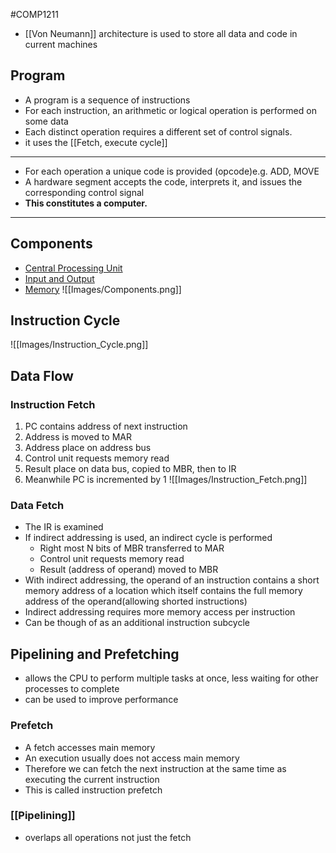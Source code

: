 #COMP1211  
- [[Von Neumann]] architecture is used to store all data and code in current machines
## Program
- A program is a sequence of instructions
- For each instruction, an arithmetic or logical operation is performed on some data
- Each distinct operation requires a different set of control signals.
- it uses the [[Fetch, execute cycle]]
- ---
- For each operation a unique code is provided (opcode)e.g. ADD, MOVE
- A hardware segment accepts the code, interprets it, and issues the corresponding control signal
- **This constitutes a computer.**
---
## Components
- [Central Processing Unit](Central%20Processing%20Unit.md)
- [Input and Output](../Procedural%20Programming/Input%20and%20Output.md)
- [Memory](Memory.md)
![[Images/Components.png]]

## Instruction Cycle
![[Images/Instruction_Cycle.png]]

## Data Flow
### Instruction Fetch
1. PC contains address of next instruction
2. Address is moved to MAR
3. Address place on address bus
4. Control unit requests memory read
5. Result place on data bus, copied to MBR, then to IR
6. Meanwhile PC is incremented by 1
![[Images/Instruction_Fetch.png]]

### Data Fetch
- The IR is examined
- If indirect addressing is used, an indirect cycle is performed
	- Right most N bits of MBR transferred to MAR
	- Control unit requests memory read
	- Result (address of operand) moved to MBR
- With indirect addressing, the operand of an instruction contains a short memory address of a location which itself contains the full memory address of the operand(allowing shorted instructions)
- Indirect addressing requires more memory access per instruction
- Can be though of as an additional instruction subcycle

## Pipelining and Prefetching
- allows the CPU to perform multiple tasks at once, less waiting for other processes to complete
- can be used to improve performance
### Prefetch
- A fetch accesses main memory
- An execution usually does not access main memory
- Therefore we can fetch the next instruction at the same time as executing the current instruction
- This is called instruction prefetch
### [[Pipelining]]
- overlaps all operations not just the fetch